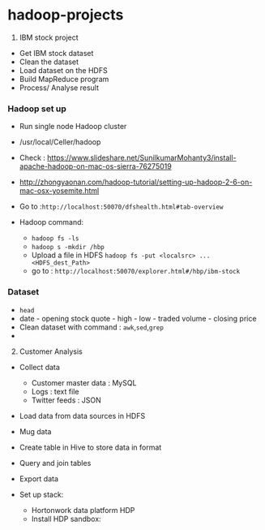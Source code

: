 # hadoop-projects

1. IBM stock project 
+ Get IBM stock dataset 
+ Clean the dataset 
+ Load dataset on the HDFS 
+ Build MapReduce program 
+ Process/ Analyse result



### Hadoop set up 
+ Run single node Hadoop cluster 
+ /usr/local/Celler/hadoop

+ Check : https://www.slideshare.net/SunilkumarMohanty3/install-apache-hadoop-on-mac-os-sierra-76275019
+ http://zhongyaonan.com/hadoop-tutorial/setting-up-hadoop-2-6-on-mac-osx-yosemite.html
+ Go to :`http://localhost:50070/dfshealth.html#tab-overview`

+ Hadoop command: 
    + `hadoop fs -ls`
    + `hadoop s -mkdir /hbp`
    + Upload a file in HDFS `hadoop fs -put <localsrc> ... <HDFS_dest_Path>`
    + go to : `http://localhost:50070/explorer.html#/hbp/ibm-stock`
    




### Dataset 
+ `head`
+ date - opening stock quote - high - low - traded volume - closing price  
+ Clean dataset with command : `awk`,`sed`,`grep`    
+




2. Customer Analysis 
+ Collect data 
    + Customer master data : MySQL
    + Logs : text file
    + Twitter feeds : JSON
+ Load data from data sources in HDFS 
+ Mug data 
+ Create table in Hive to store data in format
+ Query and join tables 
+ Export data 

+ Set up stack: 
    + Hortonwork data platform HDP
    + Install HDP sandbox: 

